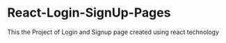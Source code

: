 # React-Login-SignUp-Pages
This the Project of Login and Signup page created using react technology
